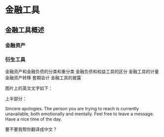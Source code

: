 # 金融工具

## 金融工具概述

### 金融资产

### 衍生工具

金融资产和金融负债的分类和重分类
金融负债和权益工具的区分
金融工具的计量
金融资产转移
套期会计
金融工具的披露



图片上的英文文字如下：

上半部分：

Sincere apologies.
The person you are trying to reach is currently unavailable, both emotionally and mentally.
Feel free to leave a message.
Have a nice time of the day.


要不要我帮你翻译成中文？